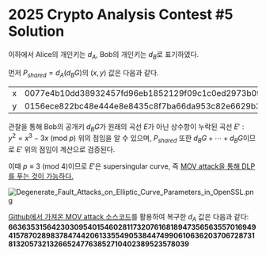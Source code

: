 # 2025 Crypto Analysis Contest #5 Solution

이하에서 Alice의 개인키는 $d_A$, Bob의 개인키는 $d_B$로 표기하였다.

먼저 $P_{shared} = d_{A}(d_{B}G)$의 $(x, y)$ 값은 다음과 같다.

<table>
  <tr>
    <td>
      x
    </td>
    <td>
      0077e4b10dd38932457fd96eb1852129f09c1c0ed2973b09e1b8d8b8caf95da0bdcd99d744a0e4f84734e3a1aed4562ed376b3689beedff67d0b42b415e743608a19
    </td>
  </tr>
  <tr>
    <td>
      y
    </td>
    <td>
      0156ece822bc48e444e8e8435c8f7ba66da953c82e6629b3f7456566c5f61fb88b65a9d4cea62299bd1b3d7e652382b8c1afcbe938a04abb57108116ffe83d172d0a
    </td>
  </tr>
</table>

관찰을 통해 Bob의 공개키 $d_{B}G$가 원래의 곡선 $E$가 아닌 상수항이 누락된 곡선 $E': \text{ } y^2 = x^3 - 3x \text{ } (\mathrm{mod} \text{ } p)$ 위의 점임을 알 수 있으며, $P_{shared}$ 또한 $d_{B}G + \cdots + d_{B}G$이므로 $E'$ 위의 점임이 계산으로 검증된다.

이때 $p \equiv 3 \text{ } (\mathrm{mod} \text{ } 4)$이므로 $E'$은 supersingular curve, 즉 [MOV attack을 통해 DLP를 푸는 것이 가능하다.](https://eprint.iacr.org/2019/400.pdf)

![Degenerate_Fault_Attacks_on_Elliptic_Curve_Parameters_in_OpenSSL.png](https://github.com/user-attachments/assets/3cd13588-a407-4ed6-8ae8-053ae1dbc0f3)

[Github에서 가져온 MOV attack 소스코드](https://github.com/jvdsn/crypto-attacks/blob/master/attacks/ecc/mov_attack.py)를 활용하여 복구한 $d_A$ 값은 다음과 같다:
**6636353156423030954015460281173207616818947356563557016949415787028983784744206133554905384474990610636203706728731813205732132665247763852710402389523578039**
